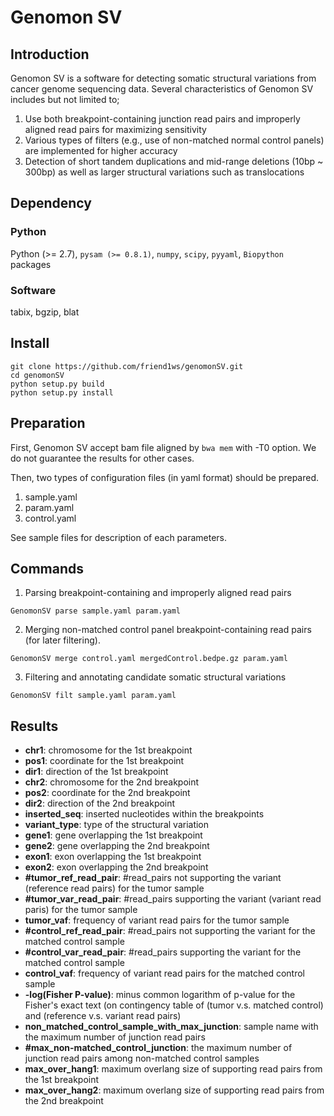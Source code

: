 # Genomon SV

## Introduction

Genomon SV is a software for detecting somatic structural variations from cancer genome sequencing data.
Several characteristics of Genomon SV includes but not limited to;

1. Use both breakpoint-containing junction read pairs and improperly aligned read pairs for maximizing sensitivity
2. Various types of filters (e.g., use of non-matched normal control panels) are implemented for higher accuracy
3. Detection of short tandem duplications and mid-range deletions (10bp ~ 300bp) as well as larger structural variations such as translocations

## Dependency

### Python
Python (>= 2.7), `pysam (>= 0.8.1)`, `numpy`, `scipy`, `pyyaml`, `Biopython` packages

### Software
tabix, bgzip, blat

## Install

```
git clone https://github.com/friend1ws/genomonSV.git
cd genomonSV
python setup.py build
python setup.py install
```
## Preparation

First, Genomon SV accept bam file aligned by `bwa mem` with -T0 option.
We do not guarantee the results for other cases.

Then, two types of configuration files (in yaml format) should be prepared.

1. sample.yaml
2. param.yaml
3. control.yaml

See sample files for description of each parameters.

## Commands

1. Parsing breakpoint-containing and improperly aligned read pairs

```
GenomonSV parse sample.yaml param.yaml
```

2. Merging non-matched control panel breakpoint-containing read pairs
(for later filtering).

```
GenomonSV merge control.yaml mergedControl.bedpe.gz param.yaml                                        
```

3. Filtering and annotating candidate somatic structural variations

```
GenomonSV filt sample.yaml param.yaml
```

## Results


* **chr1**: chromosome for the 1st breakpoint
* **pos1**: coordinate for the 1st breakpoint
* **dir1**: direction of the 1st breakpoint
* **chr2**: chromosome for the 2nd breakpoint
* **pos2**: coordinate for the 2nd breakpoint
* **dir2**: direction of the 2nd breakpoint
* **inserted_seq**: inserted nucleotides within the breakpoints
* **variant_type**: type of the structural variation
* **gene1**: gene overlapping the 1st breakpoint
* **gene2**: gene overlapping the 2nd breakpoint
* **exon1**: exon overlapping the 1st breakpoint
* **exon2**: exon overlapping the 2nd breakpoint
* **#tumor_ref_read_pair**: #read_pairs not supporting the variant (reference read pairs) for the tumor sample
* **#tumor_var_read_pair**: #read_pairs supporting the variant (variant read paris) for the tumor sample
* **tumor_vaf**: frequency of variant read pairs for the tumor sample 
* **#control_ref_read_pair**: #read_pairs not supporting the variant for the matched control sample
* **#control_var_read_pair**: #read_pairs supporting the variant for the matched control sample
* **control_vaf**: frequency of variant read pairs for the matched control sample 
* **-log(Fisher P-value)**: minus common logarithm of p-value for the Fisher's exact text (on contingency table of (tumor v.s. matched control) and (reference v.s. variant read pairs)
* **non_matched_control_sample_with_max_junction**: sample name with the maximum number of junction read pairs
* **#max_non-matched_control_junction**: the maximum number of junction read pairs among non-matched control samples
* **max_over_hang1**: maximum overlang size of supporting read pairs from the 1st breakpoint
* **max_over_hang2**: maximum overlang size of supporting read pairs from the 2nd breakpoint

 
